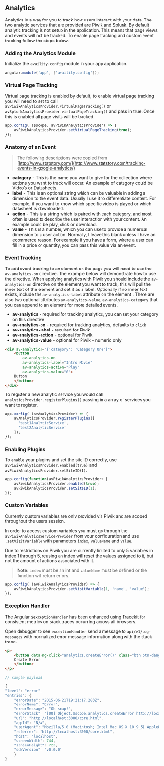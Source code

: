 ## Analytics

Analytics is a way for you to track how users interact with your data. The two analytic services that are provided are Piwik and Splunk.  By default analytic tracking is not setup in the application. This means that page views and events will not be tracked. To enable page tracking and custom event tracking follow the steps below.

### Adding the Analytics Module

Initialize the `availity.config` module in your app application. 

```javascript
angular.module('app', ['availity.config']);
```

### Virtual Page Tracking

Virtual page tracking is enabled by default, to enable virtual page tracking you will need to set to call `avPiwikAnalyticsProvider.virtualPageTracking()` or `avSplunkAnalyticsProvider.virtualPageTracking()` and pass in true. Once this is enabled all page visits will be tracked.
</div>

```javascript
app.config( ($scope, avPiwikAnalyticsProvider) => {
    avPiwikAnalyticsProvider.setVirtualPageTracking(true);
});
```

### Anatomy of an Event

> The following descriptions were copied from [http://www.statstory.com/](http://www.statstory.com/tracking-events-in-google-analytics/)

* **category** - This is the name you want to give for the collection where actions you want to track will occur. An example of category could be Video’s or Datasheets.
* **label** - This is an optional string which can be valuable in adding a dimension to the event data. Usually I use it to differentiate content. For example, if you want to know which specific video is played or which datasheet is downloaded.
* **action** - This is a string which is paired with each category, and most often is used to describe the user interaction with your content. An example could be play, click or download.
* **value** - This is a number, which you can use to provide a numerical dimension to a user action. Normally, I leave this blank unless I have an ecommerce reason. For example if you have a form, where a user can fill in a price or quantity, you can pass this value via an event.

### Event Tracking

To add event tracking to an element on the page you will need to use the `av-analytics-on` directive. The example below will demonstrate how to use the directive. When applying analytics with Piwik you should include the `av-analytics-on` directive on the element you want to track, this will pull the inner text of the element and set it as a label. Optionally if no inner text exists, include the `av-analytics-label` attribute on the element . There are also two optional attributes `av-analytics-value`, `av-analytics-category` that you can append to an element for more detailed events.

* **av-analytics** - required for tracking analytics, you can set your category on this directive
* **av-analytics-on** - required for tracking analytics, defaults to `click`
* **av-analytics-label** - required for Piwik
* **av-analytics-action** - optional for Piwik
* **av-analytics-value** - optional for Piwik - numeric only

```html
<div av-analytics="{'category': 'Category One'}">
    <button
        av-analytics-on
        av-analytics-label="Intro Movie"
        av-analytics-action="Play"
        av-analytics-value="0">
    Button
    </button>
</div>
```

To register a new analytic service you would call `analyticsProvider.registerPlugins()` passing in a array of services you want to register.

```javascript
app.config( (avAnalyticsProvider) => {
    avAnalyticsProvider.registerPlugins([
      'test1AnalyticService',
      'test2AnalyticService'
    ]);
});
```
### Enabling Plugins

To `enable` your plugins and set the site ID correctly, use `avPiwikAnalyticsProvider.enabled(true)` and `avPiwikAnalyticsProvider.setSiteID(1)`.

```javascript
app.config(function(avPiwikAnalyticsProvider) {
    avPiwikAnalyticsProvider.enabled(true);
    avPiwikAnalyticsProvider.setSiteID(1);
});
```

### Custom Variables

Currently custom variables are only provided via Piwik and are scoped throughout the users session.

In order to access custom variables you must go through the `avPiwikAnalyticsServiceProvider` from your configuration and use `.setVisitVariable` with parameters `index`, `valueName` and `value`.

Due to restrictions on Piwik you are currently limited to only 5 variables in index 1 through 5, reusing an index will reset the values assigned to it, but not the amount of actions associated with it.

> **Note:** `index` must be an int and `valueName` must be defined or the function will return errors.

```javascript
app.config( (avPiwikAnalyticsProvider) => {
    avPiwikAnalyticsProvider.setVisitVariable(1, 'name', 'value');
});
```

### Exception Handler

The Angular `$exceptionHandler` has been enhanced using [Tracekit](https://github.com/csnover/TraceKit) for consistent metrics on stack traces occurring across all browsers.

Open debugger to see `exceptionHandler` send a message to `api/v1/log-messages` with normalized error message information along with the stack trace.

```html
<p>
    <button data-ng-click="analytics.createError()" class="btn btn-danger">
    Create Error
    </button>
</p>
```

```javascript
// sample payload

{
"level": "error",
"entries": {
    "errorDate": "2015-06-21T19:21:17.283Z",
    "errorName": "Error",
    "errorMessage": "Oh snap!",
    "errorStack": "[00] Object.$scope.analytics.createError http://localhost:3000/js/docs-demos.js:46:15\n[01] Parser.functionCall http://cdnjs.cloudflare.com/ajax/libs/angular.js/1.5.0/angular.js:10903:21\n[02] ngEventDirectives.(anonymous function).compile.element.on.callback http://cdnjs.cloudflare.com/ajax/libs/angular.js/1.5.0/angular.js:19259:17\n[03] Scope.$get.Scope.$eval http://cdnjs.cloudflare.com/ajax/libs/angular.js/1.5.0/angular.js:12811:28\n[04] Scope.$get.Scope.$apply http://cdnjs.cloudflare.com/ajax/libs/angular.js/1.5.0/angular.js:12909:23\n[05] HTMLButtonElement.&lt;anonymous&gt; http://cdnjs.cloudflare.com/ajax/libs/angular.js/1.5.0/angular.js:19264:23\n[06] HTMLButtonElement.m.event.dispatch http://ajax.googleapis.com/ajax/libs/jquery/1.11.1/jquery.min.js:3:8436\n[07] HTMLButtonElement.m.event.add.r.handle http://ajax.googleapis.com/ajax/libs/jquery/1.11.1/jquery.min.js:3:5146",
    "url": "http://localhost:3000/core.html",
    "appId": "N/A",
    "userAgent": "Mozilla/5.0 (Macintosh; Intel Mac OS X 10_9_5) AppleWebKit/537.36 (KHTML, like Gecko) Chrome/43.0.2357.81 Safari/537.36",
    "referrer": "http://localhost:3000/core.html",
    "host": "localhost",
    "screenWidth": 744,
    "screenHeight": 723,
    "sdkVersion": "v0.0.0"
    }
}

```
